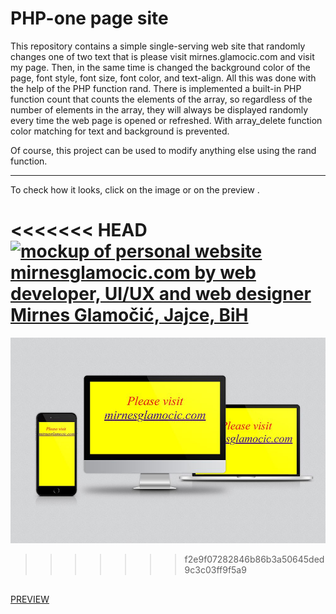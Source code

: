 # PHP-one page site
This repository contains a simple single-serving web site that randomly changes one of two text that is please visit mirnes.glamocic.com and visit my page. Then, in the same time is changed the background color of the page, font style, font size, font color, and text-align. All this was done with the help of the PHP function rand. There is implemented a built-in PHP function count that counts the elements of the array, so regardless of the number of elements in the array, they will always be displayed randomly every time the web page is opened or refreshed. With array_delete function color matching for text and background is prevented.

Of course, this project can be used to modify anything else using the rand function.

---

To check how it looks, click on the image or on the preview .

<<<<<<< HEAD
[![mockup of personal website mirnesglamocic.com by web developer, UI/UX and web designer Mirnes Glamočić, Jajce, BiH](https://php-one-page-site.mirnesglamocic.com/mockup-og.webp)](https://php-one-page-site.mirnesglamocic.com)
=======
[![mockup of personal website mirnesglamocic.com by web developer, UI/UX and web designer Mirnes Glamočić, Jajce, BiH](/mockup-1000px.jpg)](https://php-one-page-site.mirnesglamocic.com)
>>>>>>> f2e9f07282846b86b3a50645ded9c3c03ff9f5a9
##
[PREVIEW](https://php-one-page-site.mirnesglamocic.com)
